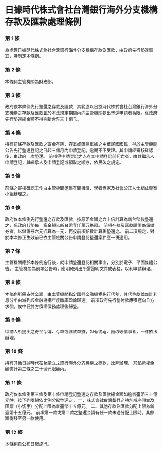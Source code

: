# 日據時代株式會社台灣銀行海外分支機構存款及匯款處理條例

### 第 1 條

為處理日據時代株式會社台灣銀行海外分支機構存款及匯款，由政府先行墊還事宜，特制定本條例。

### 第 2 條

本條例主管機關為財政部。

### 第 3 條

政府依本條例先行墊還之存款及匯款，其範圍以日據時代株式會社台灣銀行海外分支機構之存款及匯款並於本法規定期間內向主管機關提出墊還申請者為限。但政府先行墊還總金額不得逾新台幣三十億元。

### 第 4 條

持有前條存款及匯款之寄金存簿、存單或匯款單據之中華民國國民，得於主管機關公告先行墊還登記之日起三個月內申請登記，逾期不予受理。其申請經審核確認後，由政府一次墊還。
前項得申請登記之人在其申請登記前死亡者，由其繼承人申請登記，其繼承人及申請登記或領取之順序，依民法之規定。

### 第 5 條

前條之審核確認工作由主管機關邀集有關機關、學者專家及社會公正人士組成專案小組辦理之。

### 第 6 條

政府依本條例先行墊還之存款及匯款，按原幣金額之六十倍計算為新台幣後墊還之，但政府代墊每一筆金額以新台幣壹仟萬元為限。
前項存款及匯款原幣為儲備券者，以儲備券六元折算為一元，再按前項倍數計算後墊還之。
前二項規定，對於本次修正生效前已依主管機關公告申請登記墊還案件應一併適用。

### 第 7 條

主管機關應於本條例施行後，就申請墊還登記相關事宜，分別於電子、平面媒體公告。
主管機關為前項公告時，應明確列出所需證明文件或表格，以利申請辦理。

### 第 8 條

本條例所需支付金額，由主管機關指定國營金融機構先行代墊，其代墊款並加計利息分年由減列該金融機構年度繳庫盈餘歸還。
前項政府先行墊付款應積極向日方求償，俟中日雙方債權債務處理後歸墊。

### 第 9 條

申請人所提出之寄金存簿、存單或匯款單據，如有偽造、竄改等情事者，一律依法辦理。

### 第 10 條

持有其他日據時代在台設立之銀行海外分支機構之存款，比照辦理。
其墊款總金額併計第三條之三十億元限額內。

### 第 11 條

政府依本條例第三條及第十條申請登記墊還之存款及匯款總金額如逾新臺幣三十億元時，按下列限額依比例分配墊還之：
一、株式會社台灣銀行之特別當座預金及匯票（小切手）分配上限為新臺幣十五億元。
二、其他存款及匯款分配上限為新臺幣十五億元。
前項第一款或第二款之墊還金額有任一款未達分配上限時，其餘額得移至另一款使用。

### 第 12 條

本條例自公布日起施行。
